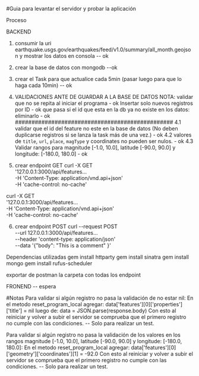 #Guia para levantar el servidor y probar la aplicación


Proceso

BACKEND

1. consumir la uri earthquake.usgs.gov/earthquakes/feed/v1.0/summary/all_month.geojson y mostrar los datos en consola -- ok
2. crear la base de datos con mongodb --ok
3. crear el Task para que actualice cada 5min (pasar luego para que lo haga cada 10min) -- ok
4. VALIDACIONES ANTE DE GUARDAR A LA BASE DE DATOS
NOTA: validar que no se repita al iniciar el programa - ok
Insertar solo nuevos registros por ID - ok
que pasa si el id que esta en la db ya no existe en los datos: eliminarlo - ok
################################################
4.1 validar que el id del feature no este en la base de datos (No deben duplicarse registros si se lanza la task más de una vez.) - ok
4.2 valores de `title`, `url`, `place`, `magType` y coordinates no pueden ser nulos. - ok
4.3 Validar rangos para magnitude [-1.0, 10.0], latitude [-90.0, 90.0] y longitude: [-180.0, 180.0] - ok

5. crear endpoint GET 
curl -X GET \
'127.0.0.1:3000/api/features... \
-H 'Content-Type: application/vnd.api+json' \
-H 'cache-control: no-cache'

curl -X GET \
'127.0.0.1:3000/api/features... \
-H 'Content-Type: application/vnd.api+json' \
-H 'cache-control: no-cache'

6. crear endpoint POST
curl --request POST \
--url 127.0.0.1:3000/api/features... \
--header 'content-type: application/json' \
--data '{"body": "This is a comment" }'

Dependencias utilizadas
gem install httparty
gem install sinatra
gem install mongo
gem install rufus-scheduler

exportar de postman la carpeta con todas los endpoint

FRONEND -- espera

#Notas
Para validar si algún registro no pasa la validación de no estar nil:
En el metodo reset_program_local agregar:
data['features'][0]['properties']['title'] = nil
luego de: data = JSON.parse(response.body)
Con esto al reiniciar y volver a subir el servidor se comprueba que el primero registro no cumple con las condiciones.
-- Solo para realizar un test.

Para validar si algún registro no pasa la validación de los valores en los rangos magnitude [-1.0, 10.0], latitude [-90.0, 90.0] y longitude: [-180.0, 180.0]:
En el metodo reset_program_local agregar:
data['features'][0]['geometry']['coordinates'][1] = -92.0
Con esto al reiniciar y volver a subir el servidor se comprueba que el primero registro no cumple con las condiciones.
-- Solo para realizar un test.